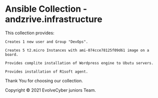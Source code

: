 # Ansible Collection - andzrive.infrastructure

This collection provides: 

    Creates 1 new user and Group "DevOps". 

    Creates 5 t2.micro Instances with ami-074cce78125f09d61 image on a board. 

    Provides complite installation of Wordpress engine to Ubutu servers. 

    Provides installation of R1soft agent.

Thank You for choosing our collection. 



Copyright © 2021 EvolveCyber juniors Team.



